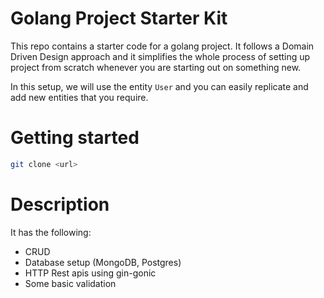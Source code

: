 # Golang Project Starter Kit
This repo contains a starter code for a golang project. It follows a Domain Driven Design approach and it simplifies the whole process of setting up  project from scratch whenever you are starting out on something new.

In this setup, we will use the entity `User` and you can easily replicate and add new entities that you require.

# Getting started

```bash
git clone <url>
```

# Description

It has the following:

- CRUD
- Database setup (MongoDB, Postgres)
- HTTP Rest apis using gin-gonic
- Some basic validation